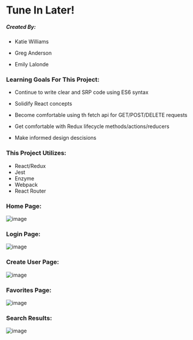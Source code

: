 # Tune In Later!

##### Created By:
* Katie Williams

* Greg Anderson

* Emily Lalonde

### Learning Goals For This Project:
- Continue to write clear and SRP code using ES6 syntax

- Solidify React concepts

- Become comfortable using th fetch api for GET/POST/DELETE requests

- Get comfortable with Redux lifecycle methods/actions/reducers

- Make informed design descisions 

### This Project Utilizes:
- React/Redux
- Jest
- Enzyme
- Webpack
- React Router


### Home Page:
![image](https://user-images.githubusercontent.com/47184994/64641438-694c3500-d3c9-11e9-86e6-11146249cc6d.png)

### Login Page:
![image](https://user-images.githubusercontent.com/47184994/64641528-97317980-d3c9-11e9-92a1-b1dfe440d5ba.png)

### Create User Page:
![image](https://user-images.githubusercontent.com/47184994/64641609-be884680-d3c9-11e9-80c6-aec74869eaf7.png)

### Favorites Page:
![image](https://user-images.githubusercontent.com/47184994/64641698-f98a7a00-d3c9-11e9-958a-ff5471120c06.png)

### Search Results:
![image](https://user-images.githubusercontent.com/47184994/64643187-196f6d00-d3cd-11e9-9ba7-927db41c2f60.png)

